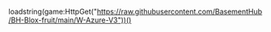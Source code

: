 loadstring(game:HttpGet("https://raw.githubusercontent.com/BasementHub/BH-Blox-fruit/main/W-Azure-V3"))()
